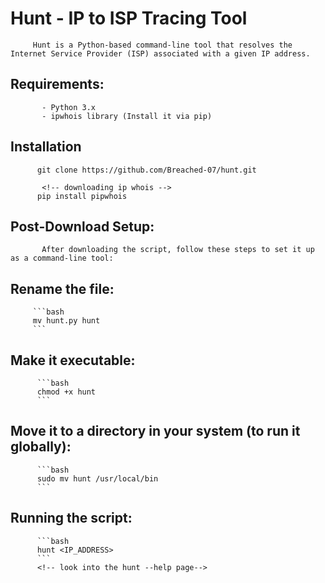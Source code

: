 # Hunt - IP to ISP Tracing Tool
         
         Hunt is a Python-based command-line tool that resolves the Internet Service Provider (ISP) associated with a given IP address.
## Requirements:
           - Python 3.x
           - ipwhois library (Install it via pip)
## Installation
          git clone https://github.com/Breached-07/hunt.git

           <!-- downloading ip whois -->
          pip install pipwhois
            
## Post-Download Setup:
           After downloading the script, follow these steps to set it up as a command-line tool:

## Rename the file:
   
         ```bash
         mv hunt.py hunt
         ```
## Make it executable:
          ```bash
          chmod +x hunt
          ```
## Move it to a directory in your system (to run it globally):
          ```bash
          sudo mv hunt /usr/local/bin
          ```
## Running the script: 
          ```bash
          hunt <IP_ADDRESS>  
          ```
          <!-- look into the hunt --help page-->
                   
          
 
          
          
           
